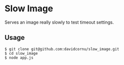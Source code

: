 # Slow Image

Serves an image really slowly to test timeout settings.

## Usage

```shell
$ git clone git@github.com:davidcornu/slow_image.git
$ cd slow_image
$ node app.js
```
